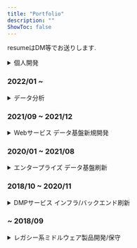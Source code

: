 ```yaml
---
title: "Portfolio"
description: ""
ShowToc: false
---
```


resumeはDM等でお送りします.

<div class="toc"><details><summary accesskey="c">個人開発</summary>

- オンプレミスサーバー構築・運用
    - Kubernetes
- Blog
    - hugo
    - GitHub Actions
- LineBot
- SlackBot
- システムトレード開発
- Flutter

</details></div>

### 2022/01 ~

<div class="toc"><details><summary accesskey="c">データ分析</summary>

- BigQuery ML
- Vertex AI Workbench

</details></div>

### 2021/09 ~ 2021/12

<div class="toc"><details><summary accesskey="c"> Webサービス データ基盤新規開発</summary>

#### Data pipeline
- Kinesis Firehose
- Argo Workflows
- embulk
- Fluentd
- AWS Database Migration Service

#### DB/DWH/Datalake
- S3
- MySQL
- BigQuery

#### Infra
- terraform
- EKS Fargate
    - Argo CD

#### BI
- Redash

</details></div>

### 2020/01 ~ 2021/08

<div class="toc"><details><summary accesskey="c">エンタープライズ データ基盤刷新</summary>

#### Data pipeline
- Kinesis
- Lambda
- Pub/Sub
- Dataflow
    - Apache Beam
- Apache Airflow

#### DB/DWH/Datalake
- S3
- GCS
- MySQL
- RedShift
- BigQuery
- Elasticsearch

#### BI
- Readash
- Kibana
- Jupyterhub

#### Infra
- CircleCI
- Prometheus
- Grafana

#### Language
- Node.js
- golang
- Java

</details></div>

### 2018/10 ~ 2020/11

<div class="toc"><details><summary accesskey="c">DMPサービス インフラ/バックエンド刷新</summary>

#### Data pipeline
- Apache Kafka
    - Kafka Streams

#### DB/DWH/Datalake
- S3
- Apache Cassandra
- MySQL
- Athena

#### Infra
- EKS
    - Argo CD
- CircleCI
- Datadog

#### Language
- Java

</details></div>

### ~ 2018/09

<div class="toc"><details><summary accesskey="c">レガシー系ミドルウェア製品開発/保守</summary>

- IBM z/OS
- DB2 for z/OS
- アセンブリ言語 (z/Architecture)
- Dump analysis (ISPF)

</details></div>

